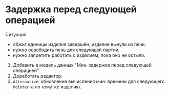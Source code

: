 # Задержка перед следующей операцией

Ситуация:
- обжиг единицы изделия завершён, изделие вынули из печи;
- нужно освободить печь для следующей партии;
- нужно запретить работать с изделием, пока оно не остыло.


1. Добавить в модель данных "Мин. задержка перед следующей операцией".
2. Доработать редактор.
3. `Alternative`: обновление вычисления мин. времени для следующего `Pointer`-а по тому же изделию.
